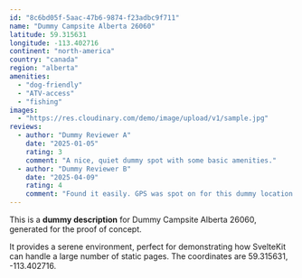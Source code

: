 ```yaml
---
id: "8c6bd05f-5aac-47b6-9874-f23adbc9f711"
name: "Dummy Campsite Alberta 26060"
latitude: 59.315631
longitude: -113.402716
continent: "north-america"
country: "canada"
region: "alberta"
amenities:
  - "dog-friendly"
  - "ATV-access"
  - "fishing"
images:
  - "https://res.cloudinary.com/demo/image/upload/v1/sample.jpg"
reviews:
  - author: "Dummy Reviewer A"
    date: "2025-01-05"
    rating: 3
    comment: "A nice, quiet dummy spot with some basic amenities."
  - author: "Dummy Reviewer B"
    date: "2025-04-09"
    rating: 4
    comment: "Found it easily. GPS was spot on for this dummy location."
---
```


This is a **dummy description** for Dummy Campsite Alberta 26060, generated for the proof of concept.

It provides a serene environment, perfect for demonstrating how SvelteKit can handle a large number of static pages. The coordinates are 59.315631, -113.402716.
